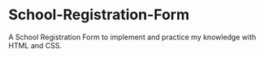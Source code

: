 # School-Registration-Form
 A School Registration Form to implement and practice my knowledge with HTML and CSS.

